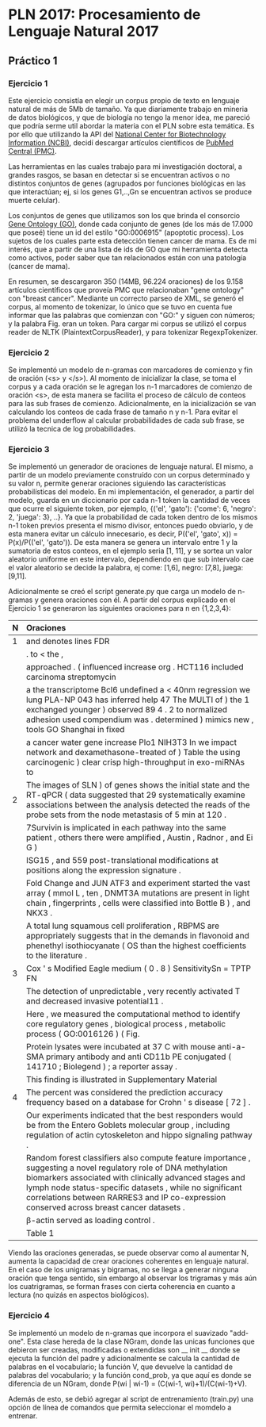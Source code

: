 # PLN 2017: Procesamiento de Lenguaje Natural 2017
## Práctico 1
### Ejercicio 1
Este ejercicio consistía en elegir un corpus propio de texto en lenguaje natural de más de 5Mb de tamaño. Ya que diariamente trabajo en mineria de datos biológicos, y que de biología no tengo la menor idea, me pareció que podría serme util abordar la materia con el PLN sobre esta temática. Es por ello que utilizando la API del [National Center for Biotechnology Information (NCBI)](https://www.ncbi.nlm.nih.gov/), decidí descargar artículos científicos de [PubMed Central (PMC)](https://www.ncbi.nlm.nih.gov/pmc/).

Las herramientas en las cuales trabajo para mi investigación doctoral, a grandes rasgos, se basan en detectar si se encuentran activos o no distintos conjuntos de genes (agrupados por funciones biológicas en las que interactúan; ej, si los genes G1,..,Gn se encuentran activos se produce muerte celular).

Los conjuntos de genes que utilizamos son los que brinda el consorcio [Gene Ontology (GO)](http://www.geneontology.org/), donde cada conjunto de genes (de los más de 17.000 que poseé) tiene un id del estilo "GO:0006915" (apoptotic process). Los sujetos de los cuales parte esta detección tienen cancer de mama. Es de mi interés, que a partir de una lista de ids de GO que mi herramienta detecta como activos, poder saber que tan relacionados están con una patología (cancer de mama).

En resumen, se descargaron 350 (14MB, 96.224 oraciones) de los 9.158 artículos científicos que proveía PMC que relacionaban "gene ontology" con "breast cancer". Mediante un correcto parseo de XML, se generó el corpus, al momento de tokenizar, lo único que se tuvo en cuenta fue informar que las palabras que comienzan con "GO:" y siguen con números; y la palabra Fig. eran un token. Para cargar mi corpus se utilizó el corpus reader de NLTK (PlaintextCorpusReader), y para tokenizar RegexpTokenizer.

### Ejercicio 2
Se implementó un modelo de n-gramas con marcadores de comienzo y fin de oración (\<s> y \</s>). Al momento de inicializar la clase, se toma el corpus y a cada oración se le agregan los n-1 marcadores de comienzo de oración \<s>, de esta manera se facilita el proceso de cálculo de conteos para las sub frases de comienzo. Adicionalmente, en la inicialización se van calculando los conteos de cada frase de tamaño n y n-1.
Para evitar el problema del underflow al calcular probabilidades de cada sub frase, se utilizó la tecnica de log probabilidades.

### Ejercicio 3
Se implementó un generador de oraciones de lenguaje natural. El mismo, a partir de un modelo previamente construído con un corpus determinado y su valor n, permite generar oraciones siguiendo las características probabilísticas del modelo.
En mi implementación, el generador, a partir del modelo, guarda en un diccionario por cada n-1 token la cantidad de veces que ocurre el siguiente token, por ejemplo, {('el', 'gato'): {'come': 6, 'negro': 2, 'juega': 3}, ..}. Ya que la probabilidad de cada token dentro de los mismos n-1 token previos presenta el mismo divisor, entonces puedo obviarlo, y de esta manera evitar un cálculo innecesario, es decir, P(('el', 'gato', x)) = P(x)/P(('el', 'gato')).
De esta manera se genera un intervalo entre 1 y la sumatoria de estos conteos, en el ejemplo seria [1, 11], y se sortea un valor aleatorio uniforme en este intervalo, dependiendo en que sub intervalo cae el valor aleatorio se decide la palabra, ej come: [1,6], negro: [7,8], juega: [9,11].

Adicionalmente se creó el script generate.py que carga un modelo de n-gramas y genera oraciones con él.
A partir del corpus explicado en el Ejercicio 1 se generaron las siguientes oraciones para n en {1,2,3,4}:

| N | Oraciones |
| - |:--------- |
| 1 | and denotes lines FDR |
|   | . to < the , |
|   | approached . ( influenced increase org . HCT116 included carcinoma streptomycin |
|   | a the transcriptome Bcl6 undefined a < 40nm regression we lung PLA-NP 043 has inferred help 47 The MULTI of ) the 1 exchanged younger ) observed 89 4 . 2 to normalized adhesion used compendium was . determined ) mimics new , tools GO Shanghai in fixed |
|   | a cancer water gene increase Plo1 NIH3T3 In we impact network and dexamethasone-treated of ) Table the using carcinogenic ) clear crisp high-throughput in exo-miRNAs to |
| 2 | The images of SLN ) of genes shows the initial state and the RT-qPCR ( data suggested that 29 systematically examine associations between the analysis detected the reads of the probe sets from the node metastasis of 5 min at 120 . |
|   | 7Survivin is implicated in each pathway into the same patient , others there were amplified , Austin , Radnor , and Ei G ) |
|   | ISG15 , and 559 post-translational modifications at positions along the expression signature . |
|   | Fold Change and JUN ATF3 and experiment started the vast array ( mmol L , ten , DNMT3A mutations are present in light chain , fingerprints , cells were classified into Bottle B ) , and NKX3 . |
|   | A total lung squamous cell proliferation , RBPMS are appropriately suggests that in the demands in flavonoid and phenethyl isothiocyanate ( OS than the highest coefficients to the literature . |
| 3 | Cox ' s Modified Eagle medium ( 0 . 8 ) SensitivitySn = TPTP FN |
|   | The detection of unpredictable , very recently activated T and decreased invasive potential11 . |
|   | Here , we measured the computational method to identify core regulatory genes , biological process , metabolic process ( GO:0016126 ) ( Fig. |
|   | Protein lysates were incubated at 37 C with mouse anti-a-SMA primary antibody and anti CD11b PE conjugated ( 141710 ; Biolegend ) ; a reporter assay . |
|   | This finding is illustrated in Supplementary Material |
| 4 | The percent was considered the prediction accuracy frequency based on a database for Crohn ' s disease [ 72 ] . |
|   | Our experiments indicated that the best responders would be from the Entero Goblets molecular group , including regulation of actin cytoskeleton and hippo signaling pathway . |
|   | Random forest classifiers also compute feature importance , suggesting a novel regulatory role of DNA methylation biomarkers associated with clinically advanced stages and lymph node status-specific datasets , while no significant correlations between RARRES3 and IP co-expression conserved across breast cancer datasets . |
|   | β-actin served as loading control . |
|   | Table 1 |

Viendo las oraciones generadas, se puede observar como al aumentar N, aumenta la capacidad de crear oraciones coherentes en lenguaje natural.
En el caso de los unigramas y bigramas, no se llega a generar ninguna oración que tenga sentido, sin embargo al observar los trigramas y más aún los cuatrigramas, se forman frases con cierta coherencia en cuanto a lectura (no quizás en aspectos biológicos).

### Ejercicio 4
Se implementó un modelo de n-gramas que incorpora el suavizado "add-one". Esta clase hereda de la clase NGram, donde las unicas funciones que debieron ser creadas, modificadas o extendidas son __ init __ donde se ejecuta la función del padre y adicionalmente se calcula la cantidad de palabras en el vocabulario; la función V, que devuelve la cantidad de palabras del vocabulario; y la función cond_prob, ya que aquí es donde se diferencia de un NGram, donde P(wi | wi-1) = (C(wi-1, wi)+1)/(C(wi-1)+V).

Además de esto, se debió agregar al script de entrenamiento (train.py) una opción de línea de comandos que permita seleccionar el momdelo a entrenar.